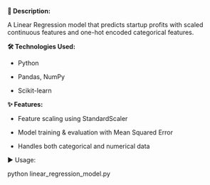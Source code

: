 **📖 Description:**

A Linear Regression model that predicts startup profits with scaled continuous features and one-hot encoded categorical features.

**🛠 Technologies Used:**

- Python

- Pandas, NumPy

- Scikit-learn

**✨ Features:**

- Feature scaling using StandardScaler

- Model training & evaluation with Mean Squared Error

- Handles both categorical and numerical data

▶ Usage:

python linear_regression_model.py
